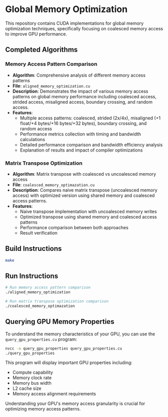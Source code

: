 # Global Memory Optimization

This repository contains CUDA implementations for global memory optimization techniques, specifically focusing on coalesced memory access to improve GPU performance.

## Completed Algorithms

### Memory Access Pattern Comparison
- **Algorithm**: Comprehensive analysis of different memory access patterns
- **File**: `aligned_memory_optimization.cu`
- **Description**: Demonstrates the impact of various memory access patterns on global memory performance including coalesced access, strided access, misaligned access, boundary crossing, and random access.
- **Features**:
  - Multiple access patterns: coalesced, strided (2x/4x), misaligned (+1 float/+4 bytes/+16 bytes/+32 bytes), boundary crossing, and random access
  - Performance metrics collection with timing and bandwidth calculations
  - Detailed performance comparison and bandwidth efficiency analysis
  - Explanation of results and impact of compiler optimizations

### Matrix Transpose Optimization
- **Algorithm**: Matrix transpose with coalesced vs uncoalesced memory access
- **File**: `coalesced_memory_optimazation.cu`
- **Description**: Compares naive matrix transpose (uncoalesced memory access) with optimized version using shared memory and coalesced access patterns.
- **Features**:
  - Naive transpose implementation with uncoalesced memory writes
  - Optimized transpose using shared memory and coalesced access patterns
  - Performance comparison between both approaches
  - Result verification

## Build Instructions

```bash
make
```

## Run Instructions

```bash
# Run memory access pattern comparison
./aligned_memory_optimization

# Run matrix transpose optimization comparison
./coalesced_memory_optimazation
```
## Querying GPU Memory Properties

To understand the memory characteristics of your GPU, you can use the `query_gpu_properties.cu` program:

```bash
nvcc -o query_gpu_properties query_gpu_properties.cu
./query_gpu_properties
```

This program will display important GPU properties including:
- Compute capability
- Memory clock rate
- Memory bus width
- L2 cache size
- Memory access alignment requirements

Understanding your GPU's memory access granularity is crucial for optimizing memory access patterns.
